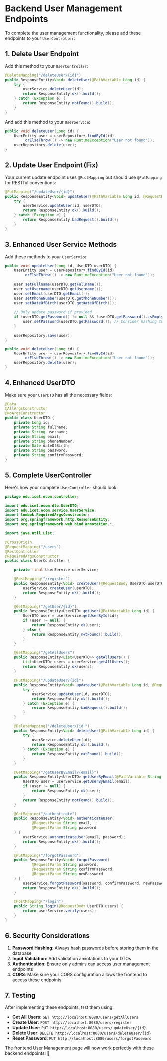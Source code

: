 # Backend User Management Endpoints

To complete the user management functionality, please add these endpoints to your `UserController`:

## 1. Delete User Endpoint

Add this method to your `UserController`:

```java
@DeleteMapping("/deleteUser/{id}")
public ResponseEntity<Void> deleteUser(@PathVariable Long id) {
    try {
        userService.deleteUser(id);
        return ResponseEntity.ok().build();
    } catch (Exception e) {
        return ResponseEntity.notFound().build();
    }
}
```

And add this method to your `UserService`:

```java
public void deleteUser(Long id) {
    UserEntity user = userRepository.findById(id)
        .orElseThrow(() -> new RuntimeException("User not found"));
    userRepository.delete(user);
}
```

## 2. Update User Endpoint (Fix)

Your current update endpoint uses `@PostMapping` but should use `@PutMapping` for RESTful conventions:

```java
@PutMapping("/updateUser/{id}")
public ResponseEntity<Void> updateUser(@PathVariable Long id, @RequestBody UserDTO userDTO) {
    try {
        userService.updateUser(id, userDTO);
        return ResponseEntity.ok().build();
    } catch (Exception e) {
        return ResponseEntity.badRequest().build();
    }
}
```

## 3. Enhanced User Service Methods

Add these methods to your `UserService`:

```java
public void updateUser(Long id, UserDTO userDTO) {
    UserEntity user = userRepository.findById(id)
        .orElseThrow(() -> new RuntimeException("User not found"));
    
    user.setFullname(userDTO.getFullname());
    user.setUsername(userDTO.getUsername());
    user.setEmail(userDTO.getEmail());
    user.setPhoneNumber(userDTO.getPhoneNumber());
    user.setDateOfBirth(userDTO.getDateOfBirth());
    
    // Only update password if provided
    if (userDTO.getPassword() != null && !userDTO.getPassword().isEmpty()) {
        user.setPassword(userDTO.getPassword()); // Consider hashing the password
    }
    
    userRepository.save(user);
}

public void deleteUser(Long id) {
    UserEntity user = userRepository.findById(id)
        .orElseThrow(() -> new RuntimeException("User not found"));
    userRepository.delete(user);
}
```

## 4. Enhanced UserDTO

Make sure your `UserDTO` has all the necessary fields:

```java
@Data
@AllArgsConstructor
@NoArgsConstructor
public class UserDTO {
    private Long id;
    private String fullname;
    private String username;
    private String email;
    private String phoneNumber;
    private Date dateOfBirth;
    private String password;
    private String confirmPassword;
}
```

## 5. Complete UserController

Here's how your complete `UserController` should look:

```java
package edu.icet.ecom.controller;

import edu.icet.ecom.dto.UserDTO;
import edu.icet.ecom.service.UserService;
import lombok.RequiredArgsConstructor;
import org.springframework.http.ResponseEntity;
import org.springframework.web.bind.annotation.*;

import java.util.List;

@CrossOrigin
@RequestMapping("/users")
@RestController
@RequiredArgsConstructor
public class UserController {

    private final UserService userService;

    @PostMapping("/register")
    public ResponseEntity<Void> createUser(@RequestBody UserDTO userDTO) {
        userService.createUser(userDTO);
        return ResponseEntity.ok().build();
    }

    @GetMapping("/getUser/{id}")
    public ResponseEntity<UserDTO> getUser(@PathVariable Long id) {
        UserDTO user = userService.getUserById(id);
        if (user != null) {
            return ResponseEntity.ok(user);
        } else {
            return ResponseEntity.notFound().build();
        }
    }

    @GetMapping("/getAllUsers")
    public ResponseEntity<List<UserDTO>> getAllUsers() {
        List<UserDTO> users = userService.getAllUsers();
        return ResponseEntity.ok(users);
    }

    @PutMapping("/updateUser/{id}")
    public ResponseEntity<Void> updateUser(@PathVariable Long id, @RequestBody UserDTO userDTO) {
        try {
            userService.updateUser(id, userDTO);
            return ResponseEntity.ok().build();
        } catch (Exception e) {
            return ResponseEntity.badRequest().build();
        }
    }

    @DeleteMapping("/deleteUser/{id}")
    public ResponseEntity<Void> deleteUser(@PathVariable Long id) {
        try {
            userService.deleteUser(id);
            return ResponseEntity.ok().build();
        } catch (Exception e) {
            return ResponseEntity.notFound().build();
        }
    }

    @GetMapping("/getUserByEmail/{email}")
    public ResponseEntity<UserDTO> getUserByEmail(@PathVariable String email) {
        UserDTO user = userService.getUserByEmail(email);
        if (user != null) {
            return ResponseEntity.ok(user);
        }
        return ResponseEntity.notFound().build();
    }

    @GetMapping("/authenticate")
    public ResponseEntity<Void> authenticateUser(
            @RequestParam String email,
            @RequestParam String password
    ) {
        userService.authenticateUser(email, password);
        return ResponseEntity.ok().build();
    }

    @PutMapping("/forgotPassword")
    public ResponseEntity<Void> forgotPassword(
            @RequestParam String password, 
            @RequestParam String confirmPassword,
            @RequestParam String newPassword
    ) {
        userService.forgotPassword(password, confirmPassword, newPassword);
        return ResponseEntity.ok().build();
    }

    @PostMapping("/login")
    public String login(@RequestBody UserDTO users) {
        return userService.verify(users);
    }
}
```

## 6. Security Considerations

1. **Password Hashing**: Always hash passwords before storing them in the database
2. **Input Validation**: Add validation annotations to your DTOs
3. **Authentication**: Ensure only admins can access user management endpoints
4. **CORS**: Make sure your CORS configuration allows the frontend to access these endpoints

## 7. Testing

After implementing these endpoints, test them using:

- **Get All Users**: `GET http://localhost:8080/users/getAllUsers`
- **Create User**: `POST http://localhost:8080/users/register`
- **Update User**: `PUT http://localhost:8080/users/updateUser/{id}`
- **Delete User**: `DELETE http://localhost:8080/users/deleteUser/{id}`
- **Reset Password**: `PUT http://localhost:8080/users/forgotPassword`

The frontend User Management page will now work perfectly with these backend endpoints! 🎉






